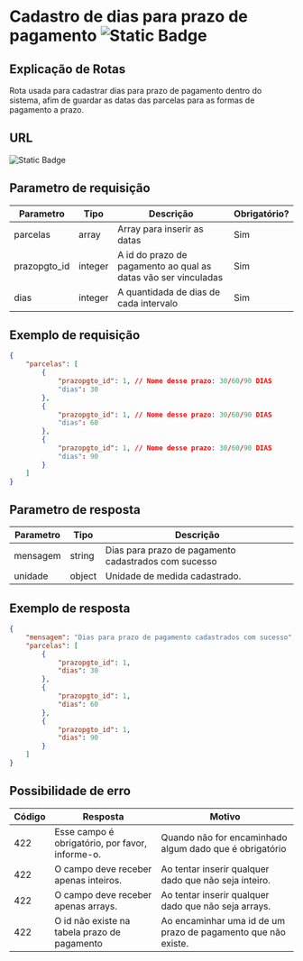 # Cadastro de dias para prazo de pagamento ![Static Badge](https://img.shields.io/badge/Rota_autenticada-49CC90)

## Explicação de Rotas

Rota usada para cadastrar dias para prazo de pagamento dentro do sistema, afim de guardar as datas das parcelas para as formas de pagamento a prazo.

## URL

![Static Badge](https://img.shields.io/badge/POST-%2Fapi%2Fv1%2Fprazopgtodias%2Fcadastro-%2349CC90)

## Parametro de requisição

| Parametro    | Tipo    | Descrição                                                      | Obrigatório? |
|--------------|---------|----------------------------------------------------------------|--------------|
| parcelas     | array   | Array para inserir as datas                                    | Sim          |  
| prazopgto_id | integer | A id do prazo de pagamento ao qual as datas vão ser vinculadas | Sim          |
| dias         | integer | A quantidada de dias de cada intervalo                         | Sim          |

## Exemplo de requisição

```json
{
    "parcelas": [
        {
            "prazopgto_id": 1, // Nome desse prazo: 30/60/90 DIAS
            "dias": 30
        },
        {
            "prazopgto_id": 1, // Nome desse prazo: 30/60/90 DIAS
            "dias": 60
        },
        {
            "prazopgto_id": 1, // Nome desse prazo: 30/60/90 DIAS
            "dias": 90
        }
    ]
}
```

## Parametro de resposta

| Parametro | Tipo   | Descrição                               |
|-----------|--------|-----------------------------------------|
| mensagem  | string | Dias para prazo de pagamento cadastrados com sucesso |
| unidade   | object | Unidade de medida cadastrado.           |

## Exemplo de resposta

```json
{
    "mensagem": "Dias para prazo de pagamento cadastrados com sucesso",
    "parcelas": [
        {
            "prazopgto_id": 1, 
            "dias": 30
        },
        {
            "prazopgto_id": 1,
            "dias": 60
        },
        {
            "prazopgto_id": 1,
            "dias": 90
        }
    ]
}
```

## Possibilidade de erro

| Código | Resposta                                        | Motivo                                                        |
|--------|-------------------------------------------------|---------------------------------------------------------------|
| 422    | Esse campo é obrigatório, por favor, informe-o. | Quando não for encaminhado algum dado que é obrigatório       |
| 422    | O campo deve receber apenas inteiros.           | Ao tentar inserir qualquer dado que não seja inteiro.         |
| 422    | O campo deve receber apenas arrays.             | Ao tentar inserir qualquer dado que não seja arrays.          |
| 422    | O id não existe na tabela prazo de pagamento    | Ao encaminhar uma id de um prazo de pagamento que não existe. |
